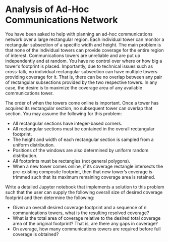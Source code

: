 # Analysis of Ad-Hoc Communications Network

You have been asked to help with planning an ad-hoc communications network over a large rectangular region. Each individual tower can monitor a rectangular subsection of a specific width and height. The main problem is that none of the individual towers can provide coverage for the entire region of interest. Communications towers are unreliable and are put up independently and at random. You have no control over where or how big a tower’s footprint is placed. Importantly, due to technical issues such as cross-talk, no individual rectangular subsection can have multiple towers providing coverage for it. That is, there can be no overlap between any pair of rectangular subsections provided by the two respective towers. In any case, the desire is to maximize the coverage area of any available communications tower.

The order of when the towers come online is important. Once a tower has acquired its rectangular section, no subsequent tower can overlap that section. You may assume the following for this problem:

* All rectangular sections have integer-based corners.
* All rectangular sections must be contained in the overall rectangular footprint.
* The height and width of each rectangular section is sampled from a uniform distribution.
* Positions of the windows are also determined by uniform random distribution.
* All footprints must be rectangles (not general polygons).
* When a new tower comes online, if its coverage rectangle intersects the pre-existing composite footprint, then that new tower’s coverage is trimmed such that its maximum remaining coverage area is retained.

Write a detailed Jupyter notebook that implements a solution to this problem such that the user can supply the following overall size of desired coverage footprint and then determine the following:

* Given an overall desired coverage footprint and a sequence of n communications towers, what is the resulting resolved coverage?
* What is the total area of coverage relative to the desired total coverage area of the original footprint? That is, are there any gaps in coverage?
* On average, how many communications towers are required before full coverage is obtained?
